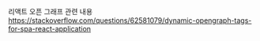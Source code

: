 리액트 오픈 그래프 관련 내용
https://stackoverflow.com/questions/62581079/dynamic-opengraph-tags-for-spa-react-application

